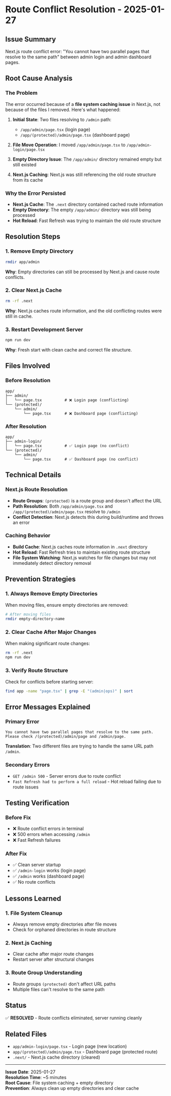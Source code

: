 # Route Conflict Resolution - 2025-01-27

## Issue Summary
Next.js route conflict error: "You cannot have two parallel pages that resolve to the same path" between admin login and admin dashboard pages.

## Root Cause Analysis

### The Problem
The error occurred because of a **file system caching issue** in Next.js, not because of the files I removed. Here's what happened:

1. **Initial State**: Two files resolving to `/admin` path:
   - `/app/admin/page.tsx` (login page)
   - `/app/(protected)/admin/page.tsx` (dashboard page)

2. **File Move Operation**: I moved `/app/admin/page.tsx` to `/app/admin-login/page.tsx`

3. **Empty Directory Issue**: The `/app/admin/` directory remained empty but still existed

4. **Next.js Caching**: Next.js was still referencing the old route structure from its cache

### Why the Error Persisted
- **Next.js Cache**: The `.next` directory contained cached route information
- **Empty Directory**: The empty `/app/admin/` directory was still being processed
- **Hot Reload**: Fast Refresh was trying to maintain the old route structure

## Resolution Steps

### 1. Remove Empty Directory
```bash
rmdir app/admin
```
**Why**: Empty directories can still be processed by Next.js and cause route conflicts.

### 2. Clear Next.js Cache
```bash
rm -rf .next
```
**Why**: Next.js caches route information, and the old conflicting routes were still in cache.

### 3. Restart Development Server
```bash
npm run dev
```
**Why**: Fresh start with clean cache and correct file structure.

## Files Involved

### Before Resolution
```
app/
├── admin/
│   └── page.tsx          # ❌ Login page (conflicting)
└── (protected)/
    └── admin/
        └── page.tsx      # ❌ Dashboard page (conflicting)
```

### After Resolution
```
app/
├── admin-login/
│   └── page.tsx          # ✅ Login page (no conflict)
└── (protected)/
    └── admin/
        └── page.tsx      # ✅ Dashboard page (no conflict)
```

## Technical Details

### Next.js Route Resolution
- **Route Groups**: `(protected)` is a route group and doesn't affect the URL
- **Path Resolution**: Both `/app/admin/page.tsx` and `/app/(protected)/admin/page.tsx` resolve to `/admin`
- **Conflict Detection**: Next.js detects this during build/runtime and throws an error

### Caching Behavior
- **Build Cache**: Next.js caches route information in `.next` directory
- **Hot Reload**: Fast Refresh tries to maintain existing route structure
- **File System Watching**: Next.js watches for file changes but may not immediately detect directory removal

## Prevention Strategies

### 1. Always Remove Empty Directories
When moving files, ensure empty directories are removed:
```bash
# After moving files
rmdir empty-directory-name
```

### 2. Clear Cache After Major Changes
When making significant route changes:
```bash
rm -rf .next
npm run dev
```

### 3. Verify Route Structure
Check for conflicts before starting server:
```bash
find app -name "page.tsx" | grep -E "(admin|ops)" | sort
```

## Error Messages Explained

### Primary Error
```
You cannot have two parallel pages that resolve to the same path. 
Please check /(protected)/admin/page and /admin/page.
```

**Translation**: Two different files are trying to handle the same URL path `/admin`.

### Secondary Errors
- `GET /admin 500` - Server errors due to route conflict
- `Fast Refresh had to perform a full reload` - Hot reload failing due to route issues

## Testing Verification

### Before Fix
- ❌ Route conflict errors in terminal
- ❌ 500 errors when accessing `/admin`
- ❌ Fast Refresh failures

### After Fix
- ✅ Clean server startup
- ✅ `/admin-login` works (login page)
- ✅ `/admin` works (dashboard page)
- ✅ No route conflicts

## Lessons Learned

### 1. File System Cleanup
- Always remove empty directories after file moves
- Check for orphaned directories in route structure

### 2. Next.js Caching
- Clear cache after major route changes
- Restart server after structural changes

### 3. Route Group Understanding
- Route groups `(protected)` don't affect URL paths
- Multiple files can't resolve to the same path

## Status
✅ **RESOLVED** - Route conflicts eliminated, server running cleanly

## Related Files
- `app/admin-login/page.tsx` - Login page (new location)
- `app/(protected)/admin/page.tsx` - Dashboard page (protected route)
- `.next/` - Next.js cache directory (cleared)

---
**Issue Date**: 2025-01-27  
**Resolution Time**: ~5 minutes  
**Root Cause**: File system caching + empty directory  
**Prevention**: Always clean up empty directories and clear cache
